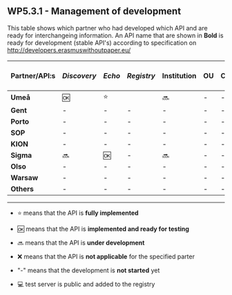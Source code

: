 ## WP5.3.1 - Management of development

This table shows which partner who had developed which API and are ready for interchangeing information. An API name that are shown in **Bold** is ready for development (stable API's) according to specification on http://developers.erasmuswithoutpaper.eu/



| Partner/API:s | *Discovery* | *Echo* | *Registry* | **Institution** | **OU** | **Courses** | **Simple Cource Rep** | Test server |
| ------------- | ----------- | ------ | ---------- | --------------- | ------ | ----------- | --------------------- | ----------- |
| **Umeå**      | :ok:        | :star: |            | :soon:          |   -    |      -      |           -           | :computer:  |
| **Gent**      |     -       |   -    |     -      |    -            |   -    |      -      |           -           |             |
| **Porto**     |     -       |   -    |     -      |    -            |   -    |      -      |           -           |             |
| **SOP**       |     -       |   -    |     -      |    -            |   -    |      -      |           -           |             |
| **KION**      |     -       |   -    |     -      |    -            |   -    |      -      |           -           |             |
| **Sigma**     | :soon:      | :ok:   |     -      | :soon:          |   -    |      -      |           -           |             |
| **Olso**      |     -       |   -    |     -      |    -            |   -    |      -      |           -           |             |
| **Warsaw**    |     -       |   -    |     -      |    -            |   -    |      -      |           -           |             |
| **Others**    |     -       |   -    |     -      |    -            |   -    |      -      |           -           |             |

---
* :star: means that the API is **fully implemented**
* :ok: means that the API is **implemented and ready for testing**
* :soon: means that the API is **under development**
* :x: means that the API is **not applicable** for the specified parter 
* "-" means that the development is **not started** yet

* :computer: test server is public and added to the registry 
